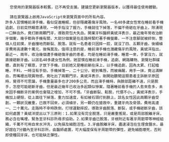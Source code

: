
      您使用的瀏覽器版本較舊，已不再受支援。建議您更新瀏覽器版本，以獲得最佳使用體驗。
    
      請在瀏覽器上啟用JavaScript來瀏覽頁面中的所有內容。
    許多人習慣睡前滑手機，看似促進睡眠，但卻隱藏著傷牙風險。一名40多歲女性常在睡前看手機追劇，日前突然睏意湧現，一時手指沒了握力，手機就往下掉落，不偏不倚砸在牙齒上，除湧現一口鮮血外，竟打斷兩顆門牙，導致荷包大失血。開業牙科醫師黃斌洋表示，最近幾年常收治斷牙個案，幾乎都與手機有關，大部分個案是在走路時緊盯著手機螢幕，一不注意腳就被絆倒，整個人往前撲，牙齒撞地而斷裂、脫落。就有一名患者只因摔一跤，就沒了四、五顆牙齒，後續植牙費用高達數十萬元，後悔莫及。值得注意的是，睡前滑手機也潛藏傷牙的風險，黃斌洋指出，最近一、兩年，收治幾個遭手機砸傷牙齒的患者，均是在睡前滑手機，睡意一來，手掌沒力，就直接砸斷牙齒。以該名40多歲女性為例，她習慣在睡前滑手機，追劇、網路購物、瀏覽社群媒體，直到有了睏意，才放下手機。日前她又是睡前躺在床上，以手機追劇，因為太累、打起瞌睡，不料，一時沒有手勁，手機掉落一、二十公分，砸到嘴唇，而被痛醒，用手一抹，竟沾滿鮮血，而嘴裡出現異物感，竟吐出了兩顆門牙。黃斌洋表示，剛開始聽聞這類患者主訴斷牙原因時，覺得不可思議，手機重量最多也才200多公克，而且滑手機時，與臉部距離不遠，只是脫手，怎麼可能砸斷牙齒，但是最近幾年已收治多起類似慘案，隨著睡前看手機的人愈來愈多，未來因手機斷牙的案例也會隨之增加，不可不慎。「牙齒斷裂、鬆脫，代價不小。」黃斌洋表示，手機加上硬殼，從上面往下掉落，重力加速度，有如被石頭打到臉上，該名女性因此兩顆牙齒受創，一顆狀況嚴重，已救不回來，必須植牙，另一顆仍在搶救中，重建牙肉及骨頭，費用高達一、二十萬元。走路時不幸時跌倒，打球運動摔跤，導致牙齒脫落、斷裂，或手機砸斷牙齒，該如何處置？黃斌洋提出以下三原則：1.如果沒有完全脫落，只是嚴重搖晃，或是局部脫離牙床，務必含在嘴裡，緊急至牙科診所尋求協助。2.如果牙齒已脫落，牙根附近有著牙周韌帶等神經組織，千萬不可用自來水沖洗，以免損及細胞活性。3.牙齒脫離牙床，盡速浸泡在生理食鹽水，最好趕在7分鐘內至牙科診所，由醫師處置，可大幅度保有牙周韌帶的彈性，避免細胞壞死，否則即使種回牙床，也可能缺乏彈性。